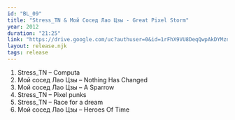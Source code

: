 ```yaml
---
id: "BL_09"
title: "Stress_TN & Мой Сосед Лао Цзы - Great Pixel Storm"
year: 2012
duration: "21:25"
link: "https://drive.google.com/uc?authuser=0&id=1rFhX9VU8DeqQwpAkDYMzn22Scqv-D9zI&export=download"
layout: release.njk
tags: release
---
```


01. Stress_TN – Computa
02. Мой сосед Лао Цзы – Nothing Has Changed
03. Мой сосед Лао Цзы – A Sparrow
04. Stress_TN – Pixel punks
05. Stress_TN – Race for a dream
06. Мой сосед Лао Цзы – Heroes Of Time

